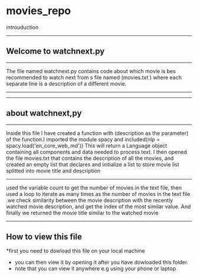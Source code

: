 # movies_repo

    
introuduction

***

Welcome to watchnext.py
---
---
The file named watchnext.py contains code about which movie is bes recommended to watch next from s file named (movies.txt ) where each separate line is a description of a different movie.


-----------------
-----------------
about watchnext,py
----------
***
Inside this file I have created a function with (description as the parameter)
of the function.I imported the module spacy and included(nlp = spacy.load('en_core_web_md')) This will return a Language object containing all components and data needed to process text. I then opened the file movies.txt that contains the description of all the movies, and created an empty list that declares and initialize a list to store movie list splitted into movie title and description

***
used the variable count to get the  number of movies in the  text file, then used a loop to iterate as many times as the number of movies in the text file .we check similarity between the movie description with the recently watched movie description, and get the index of the most similar value. And finally we returned the movie title similar to the watched movie

***


How to view this file
------------
*first you need to dowload this file on your local machine
* you can then view it by opening it after you have dowloaded this folder. 
* note that you can view it anywhere e.g using your phone or laptop 


